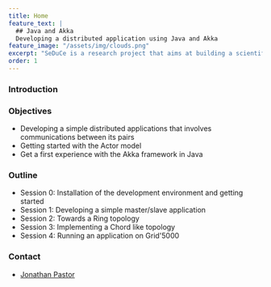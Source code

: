 ```yaml
---
title: Home
feature_text: |
  ## Java and Akka
  Developing a distributed application using Java and Akka
feature_image: "/assets/img/clouds.png"
excerpt: "SeDuCe is a research project that aims at building a scientific testbed to enable the study of both thermal and power management aspects in datacenters."
order: 1
---
```


<style>
#java-and-akka {
    font-size: 3em;
    color: white;
}

.feature {
    color: white;
}
</style>

### Introduction

### Objectives

- Developing a simple distributed applications that involves communications between its pairs
- Getting started with the Actor model
- Get a first experience with the Akka framework in Java

### Outline

- Session 0: Installation of the development environment and getting started
- Session 1: Developing a simple master/slave application
- Session 2: Towards a Ring topology
- Session 3: Implementing a Chord like topology
- Session 4: Running an application on Grid'5000

### Contact

- [Jonathan Pastor](http://jonathanpastor.fr)
